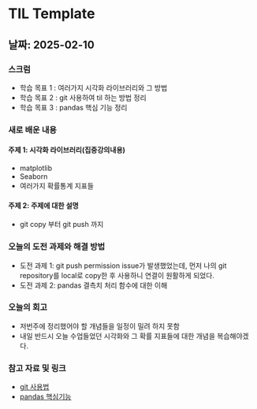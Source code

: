 # TIL Template

## 날짜: 2025-02-10

### 스크럼
- 학습 목표 1 : 여러가지 시각화 라이브러리와  그 방법
- 학습 목표 2 : git 사용하여 til 하는 방법 정리
- 학습 목표 3 : pandas 핵심 기능 정리
 
### 새로 배운 내용
#### 주제 1: 시각화 라이브러리(집중강의내용)
- matplotlib
- Seaborn
- 여러가지 확률통계 지표들

#### 주제 2: 주제에 대한 설명
- git copy 부터 git push 까지 

### 오늘의 도전 과제와 해결 방법
- 도전 과제 1: git push permission issue가 발생했었는데, 먼저 나의 git repository를 local로 copy한 후 사용하니 연결이 원활하게 되었다. 
- 도전 과제 2: pandas 결측치 처리 함수에 대한 이해 

### 오늘의 회고
- 저번주에 정리했어야 할 개념들을 일정이 밀려 하지 못함 
- 내일 반드시 오늘 수업들었던 시각화와 그 확률 지표들에 대한 개념을 복습해야겠다. 

### 참고 자료 및 링크
- [git 사용법](https://from-biology.tistory.com/44)
- [pandas 핵심기능](https://from-biology.tistory.com/45)